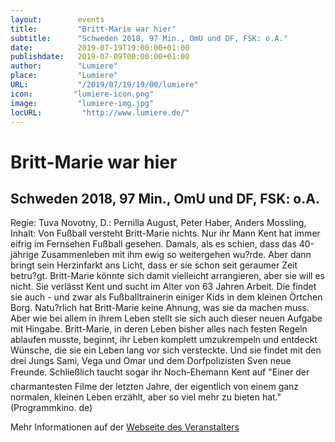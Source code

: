 ```yaml
---
layout:        events
title:         "Britt-Marie war hier"
subtitle:      "Schweden 2018, 97 Min., OmU und DF, FSK: o.A."
date:          2019-07-19T19:00:00+01:00
publishdate:   2019-07-09T00:00:00+01:00
author:        "Lumiere"
place:         "Lumiere"
URL:           "/2019/07/19/19/00/lumiere"
icon:         "lumiere-icon.png"
image:         "lumiere-img.jpg"
locURL:         "http://www.lumiere.de/"
---
```


Britt-Marie war hier
===========

Schweden 2018, 97 Min., OmU und DF, FSK: o.A.
-----------

Regie: Tuva Novotny, D.: Pernilla August, Peter Haber, Anders Mossling, Inhalt: Von Fußball versteht Britt-Marie nichts. Nur ihr Mann Kent hat immer eifrig im Fernsehen Fußball gesehen. Damals, als es schien, dass das 40-jährige Zusammenleben mit ihm ewig so weitergehen wu?rde. Aber dann  bringt sein Herzinfarkt ans Licht, dass er sie schon seit geraumer Zeit betru?gt. Britt-Marie könnte sich damit vielleicht arrangieren, aber sie will es nicht. Sie verlässt Kent und sucht im Alter von 63 Jahren Arbeit. Die findet sie auch - und zwar als Fußballtrainerin einiger Kids in dem kleinen Örtchen Borg. Natu?rlich hat Britt-Marie keine Ahnung, was sie da machen muss. Aber wie bei allem in ihrem Leben stellt sie sich auch dieser neuen Aufgabe mit Hingabe. Britt-Marie, in deren Leben bisher alles nach festen Regeln ablaufen musste, beginnt, ihr Leben komplett umzukrempeln und entdeckt Wünsche, die sie ein Leben lang vor sich versteckte. Und sie findet mit den drei Jungs  Sami, Vega und Omar und dem Dorfpolizisten Sven neue Freunde. Schließlich taucht sogar ihr Noch-Ehemann Kent auf "Einer der charmantesten Filme der letzten Jahre, der eigentlich von einem ganz normalen, kleinen Leben erzählt, aber so viel mehr zu bieten hat." (Programmkino. de)

Mehr Informationen auf der [Webseite des Veranstalters](http://www.lumiere.de/19/07/britt.htm)
